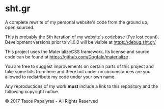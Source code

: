 # sht.gr
A complete rewrite of my personal website's code from the ground up, open sourced.

This is probably the 5th iteration of my website's codebase (I've lost count).
Development versions prior to v1.0.0 will be visible at https://debug.sht.gr/


This project uses the MaterializeCSS framework.
Its license and source code can be found at https://github.com/Dogfalo/materialize .


You are free to suggest improvements on certain parts of this project and take some bits from here and there but under no circumstances are you allowed to redistribute my code under your own name.

Any reproductions of my work **must** include a link to this repository and the following copyright notice.

© 2017 Tasos Papalyras - All Rights Reserved
